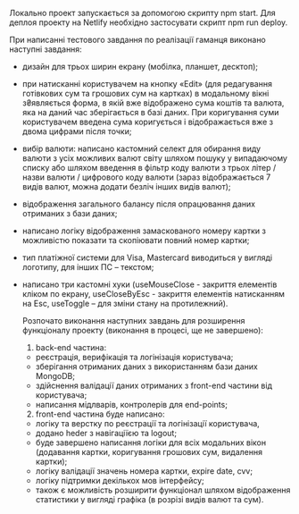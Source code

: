 Локально проект запускається за допомогою скрипту npm start. Для деплоя проекту
на Netlify необхідно застосувати скрипт npm run deploy.

При написанні тестового завдання по реалізації гаманця виконано наступні
завдання:

- дизайн для трьох ширин екрану (мобілка, планшет, десктоп);

- при натисканні користувачем на кнопку «Edit» (для редагування готівкових сум
  та грошових сум на картках) в модальному вікні з₴являється форма, в якій вже
  відображено сума коштів та валюта, яка на даний час зберігається в базі даних.
  При коригування суми користувачем введена сума коригується і відображається
  вже з двома цифрами після точки;

- вибір валюти: написано кастомний селект для обирання виду валюти з усіх
  можливих валют світу шляхом пошуку у випадаючому списку або шляхом введення в
  фільтр коду валюти з трьох літер / назви валюти / цифрового коду валюти (зараз
  відображається 7 видів валют, можна додати безліч інших видів валют);

- відображення загального балансу після опрацювання даних отриманих з бази
  даних;

- написано логіку відображення замаскованого номеру картки з можливістю показати
  та скопіювати повний номер картки;

- тип платіжної системи для Visa, Mastercard виводиться у вигляді логотипу, для
  інших ПС – текстом;

- написано три кастомні хуки (useMouseClose - закриття елементів кліком по
  екрану, useCloseByEsc - закриття елементів натисканням на Esc, useToggle – для
  зміни стану на протилежний).

  Розпочато виконання наступних завдань для розширення функціоналу проекту
  (виконання в процесі, ще не завершено):

  1. back-end частина:

  - реєстрація, верифікація та логінізація користувача;
  - зберігання отриманих даних з використанням бази даних MongoDB;
  - здійснення валідації даних отриманих з front-end частини від користувача;
  - написання мідлварів, контролерів для end-points;

  2. front-end частина буде написано:

  - логіку та верстку по реєстрації та логінізації користувача,
  - додано heder з навігаціїєю та logоut;
  - буде завершено написання логіки для всіх модальних вікон (додавання картки,
    коригування грошових сум, видалення картки);
  - логіку валідації значень номера картки, expire date, cvv;
  - логіку підтримки декількох мов інтерфейсу;
  - також є можливість розширити функціонал шляхом відображення статистики у
    вигляді графіка (в розрізі видів валют та сум).
